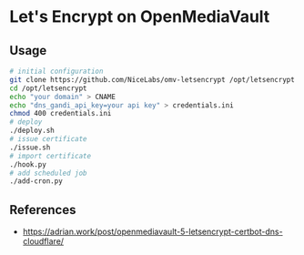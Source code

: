 # Let's Encrypt on OpenMediaVault

## Usage

```bash
# initial configuration
git clone https://github.com/NiceLabs/omv-letsencrypt /opt/letsencrypt
cd /opt/letsencrypt
echo "your domain" > CNAME
echo "dns_gandi_api_key=your api key" > credentials.ini
chmod 400 credentials.ini
# deploy
./deploy.sh
# issue certificate
./issue.sh
# import certificate
./hook.py
# add scheduled job
./add-cron.py
```

## References

- <https://adrian.work/post/openmediavault-5-letsencrypt-certbot-dns-cloudflare/>

